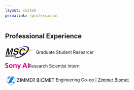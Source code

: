 ```yaml
---
layout: custom
permalink: /professional
---
```

<!-- <div class="colored-block-grey" style="margin-bottom: 10px;">
  <div class="container">
    <div class="column1">
        <h2><p style="text-align: right;color:white;" class="emoji-text">📄</p></h2>
    </div>
    <div class="column2">
        <h2 style="color:white;text-align:left"> Professional Experience</h2>
    </div>
  </div>
</div> -->

## Professional Experience

<!-- <img src="professional/msc.jpg" height="40">

Graduate Student Researcher | [Mechanical Systems Control Laboratory](https://msc.berkeley.edu/)

<img src="professional/sony.svg" height="20"> Research Scientist Intern | [Sony AI](https://www.ai.sony/)

<img src="professional/zb.png" height="40">

Engineering Co-op | [Zimmer Biomet](https://www.zimmerbiomet.com/en) -->

<div style="display: flex; align-items: center;">
    <img src="professional/msc.jpg" height='40' alt="MSC">
    <div class="prof-head">
     <p> Graduate Student Researcer </p>
    </div>
</div>


<div style="display: flex; align-items: center;">
    <img src="professional/sony.svg" height='20' alt="Sony AI">
    <div class="prof-head">
     <p> Research Scientist Intern</p>
    </div>
</div>



<div style="display: flex; align-items: center;">
    <img src="professional/zb.png" height='40' alt="Zimmer Biomet">
    <div class="prof-head">
     <p> Engineering Co-op | <a href="https://www.zimmerbiomet.com/en/">Zimmer Biomet</a></p>
    </div>
</div>

